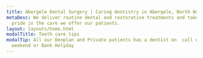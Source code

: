 ```yaml
---
title: Abergele Dental Surgery | Caring dentistry in Abergele, North Wales
metaDesc: We deliver routine dental and restorative treatments and take enormous
  pride in the care we offer our patients.
layout: layouts/home.html
modalTitle: Teeth care tips
modalTip: All our Denplan and Private patients has a dentist on  call every
  weekend or Bank Holyday
---
```

